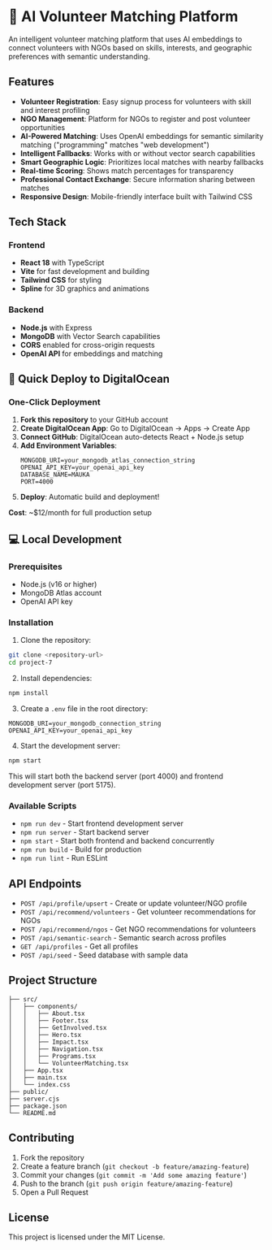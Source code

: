 # 🤖 AI Volunteer Matching Platform

An intelligent volunteer matching platform that uses AI embeddings to connect volunteers with NGOs based on skills, interests, and geographic preferences with semantic understanding.

## Features

- **Volunteer Registration**: Easy signup process for volunteers with skill and interest profiling
- **NGO Management**: Platform for NGOs to register and post volunteer opportunities
- **AI-Powered Matching**: Uses OpenAI embeddings for semantic similarity matching ("programming" matches "web development")
- **Intelligent Fallbacks**: Works with or without vector search capabilities  
- **Smart Geographic Logic**: Prioritizes local matches with nearby fallbacks
- **Real-time Scoring**: Shows match percentages for transparency
- **Professional Contact Exchange**: Secure information sharing between matches
- **Responsive Design**: Mobile-friendly interface built with Tailwind CSS

## Tech Stack

### Frontend
- **React 18** with TypeScript
- **Vite** for fast development and building
- **Tailwind CSS** for styling
- **Spline** for 3D graphics and animations

### Backend
- **Node.js** with Express
- **MongoDB** with Vector Search capabilities
- **CORS** enabled for cross-origin requests
- **OpenAI API** for embeddings and matching

## 🚀 Quick Deploy to DigitalOcean

### One-Click Deployment
1. **Fork this repository** to your GitHub account
2. **Create DigitalOcean App**: Go to DigitalOcean → Apps → Create App
3. **Connect GitHub**: DigitalOcean auto-detects React + Node.js setup
4. **Add Environment Variables**:
   ```
   MONGODB_URI=your_mongodb_atlas_connection_string
   OPENAI_API_KEY=your_openai_api_key
   DATABASE_NAME=MAUKA
   PORT=4000
   ```
5. **Deploy**: Automatic build and deployment!

**Cost**: ~$12/month for full production setup

## 💻 Local Development

### Prerequisites
- Node.js (v16 or higher)
- MongoDB Atlas account
- OpenAI API key

### Installation

1. Clone the repository:
```bash
git clone <repository-url>
cd project-7
```

2. Install dependencies:
```bash
npm install
```

3. Create a `.env` file in the root directory:
```env
MONGODB_URI=your_mongodb_connection_string
OPENAI_API_KEY=your_openai_api_key
```

4. Start the development server:
```bash
npm start
```

This will start both the backend server (port 4000) and frontend development server (port 5175).

### Available Scripts

- `npm run dev` - Start frontend development server
- `npm run server` - Start backend server
- `npm start` - Start both frontend and backend concurrently
- `npm run build` - Build for production
- `npm run lint` - Run ESLint

## API Endpoints

- `POST /api/profile/upsert` - Create or update volunteer/NGO profile
- `POST /api/recommend/volunteers` - Get volunteer recommendations for NGOs
- `POST /api/recommend/ngos` - Get NGO recommendations for volunteers
- `POST /api/semantic-search` - Semantic search across profiles
- `GET /api/profiles` - Get all profiles
- `POST /api/seed` - Seed database with sample data

## Project Structure

```
├── src/
│   ├── components/
│   │   ├── About.tsx
│   │   ├── Footer.tsx
│   │   ├── GetInvolved.tsx
│   │   ├── Hero.tsx
│   │   ├── Impact.tsx
│   │   ├── Navigation.tsx
│   │   ├── Programs.tsx
│   │   └── VolunteerMatching.tsx
│   ├── App.tsx
│   ├── main.tsx
│   └── index.css
├── public/
├── server.cjs
├── package.json
└── README.md
```

## Contributing

1. Fork the repository
2. Create a feature branch (`git checkout -b feature/amazing-feature`)
3. Commit your changes (`git commit -m 'Add some amazing feature'`)
4. Push to the branch (`git push origin feature/amazing-feature`)
5. Open a Pull Request

## License

This project is licensed under the MIT License.
